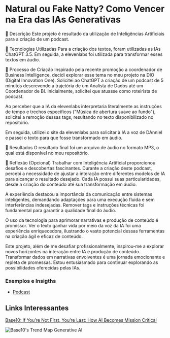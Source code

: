 # Natural ou Fake Natty? Como Vencer na Era das IAs Generativas

📒 Descrição
Este projeto é resultado da utilização de Inteligências Artificiais para a criação de um podcast.

🤖 Tecnologias Utilizadas
Para a criação dos textos, foram utilizadas as IAs ChatGPT 3.5. Em seguida, a elevenlabs foi utilizada para transformar esses textos em áudio.

🧐 Processo de Criação
Inspirado pela recente promoção a coordenador de Business Intelligence, decidi explorar esse tema no meu projeto na DIO (Digital Innovation One). Solicitei ao ChatGPT a criação de um podcast de 5 minutos descrevendo a trajetória de um Analista de Dados até um Coordenador de BI. Inicialmente, solicitei que atuasse como roteirista de podcast.

Ao perceber que a IA da elevenlabs interpretaria literalmente as instruções de tempo e trechos específicos ("Música de abertura suave ao fundo"), solicitei a remoção dessas tags, resultando no texto disponibilizado no repositório.

Em seguida, utilizei o site da elevenlabs para solicitar à IA a voz de DAnniel e passei o texto para que fosse transformado em áudio.

🚀 Resultados
O resultado final foi um arquivo de áudio no formato MP3, o qual está disponível no meu repositório.

💭 Reflexão (Opcional)
Trabalhar com Inteligência Artificial proporcionou desafios e descobertas fascinantes. Durante a criação deste podcast, percebi a necessidade de ajustar a interação entre diferentes modelos de IA para alcançar o resultado desejado. Cada IA possui suas particularidades, desde a criação do conteúdo até sua transformação em áudio.

A experiência destacou a importância da comunicação entre sistemas inteligentes, demandando adaptações para uma execução fluida e sem interferências indesejadas. Remover tags e instruções técnicas foi fundamental para garantir a qualidade final do áudio.

O uso da tecnologia para aprimorar narrativas e produção de conteúdo é promissor. Ver o texto ganhar vida por meio da voz da IA foi uma experiência enriquecedora, ilustrando o vasto potencial dessas ferramentas na criação ágil e eficaz de conteúdo.

Este projeto, além de me desafiar profissionalmente, inspirou-me a explorar novos horizontes na interação entre IA e produção de conteúdo. Transformar dados em narrativas envolventes é uma jornada emocionante e repleta de promessas. Estou entusiasmado para continuar explorando as possibilidades oferecidas pelas IAs.

### Exemplos e Insigths
- [Podcast](/PODCAST.md)

## Links Interessantes

[Base10: If You’re Not First, You’re Last: How AI Becomes Mission Critical](https://base10.vc/post/generative-ai-mission-critical/)

![Base10's Trend Map Generative AI](https://github.com/digitalinnovationone/lab-natty-or-not/assets/730492/f4df26e8-f8f7-4419-8252-c69d73ea930c)
